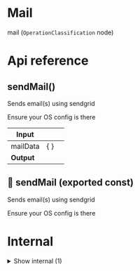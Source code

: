 # Mail

mail (`OperationClassification` node)



# Api reference

## sendMail()

Sends email(s) using sendgrid

Ensure your OS config is there


| Input      |    |    |
| ---------- | -- | -- |
| mailData | {  } |  |,| isMultiple (optional) | boolean |  |
| **Output** |    |    |



## 📄 sendMail (exported const)

Sends email(s) using sendgrid

Ensure your OS config is there

# Internal

<details><summary>Show internal (1)</summary>
    
  # 🔹 MailDataFromOptional

From is optional for sending an email because it will be filled in by the OsConfig default.





Properties: 

 | Name | Type | Description |
|---|---|---|
| from (optional) | string |  |
| to (optional) | object |  |
| cc (optional) | object |  |
| bcc (optional) | object |  |
| replyTo (optional) | object |  |
| sendAt (optional) | number |  |
| subject (optional) | string |  |
| text (optional) | string |  |
| html (optional) | string |  |
| content (optional) | object |  |
| templateId (optional) | string |  |
| personalizations (optional) | array |  |
| attachments (optional) | array |  |
| ipPoolName (optional) | string |  |
| batchId (optional) | string |  |
| sections (optional) | object |  |
| headers (optional) | object |  |
| categories (optional) | array |  |
| category (optional) | string |  |
| customArgs (optional) | object |  |
| asm (optional) | object |  |
| mailSettings (optional) | object |  |
| trackingSettings (optional) | object |  |
| substitutions (optional) | object |  |
| substitutionWrappers (optional) | array |  |
| isMultiple (optional) | boolean |  |
| dynamicTemplateData (optional) | object |  |
| hideWarnings (optional) | boolean |  |
| replyToList (optional) | object |  |

  </details>

